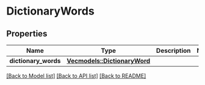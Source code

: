 # DictionaryWords

## Properties
Name | Type | Description | Notes
------------ | ------------- | ------------- | -------------
**dictionary_words** | [**Vec<models::DictionaryWord>**](DictionaryWord.md) |  | 

[[Back to Model list]](../README.md#documentation-for-models) [[Back to API list]](../README.md#documentation-for-api-endpoints) [[Back to README]](../README.md)


